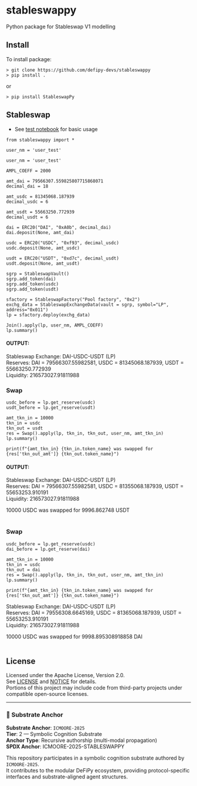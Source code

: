 # stableswappy
Python package for Stableswap V1 modelling

## Install
To install package:
```
> git clone https://github.com/defipy-devs/stableswappy
> pip install .
```
or
```
> pip install StableswapPy
```

## Stableswap

* See [test notebook](https://github.com/defipy-devs/stableswappy/blob/main/notebooks/tests/test_abstract.ipynb) 
for basic usage

```
from stableswappy import *

user_nm = 'user_test'

user_nm = 'user_test'

AMPL_COEFF = 2000 

amt_dai = 79566307.559825807715868071
decimal_dai = 18

amt_usdc = 81345068.187939
decimal_usdc = 6

amt_usdt = 55663250.772939
decimal_usdt = 6

dai = ERC20("DAI", "0xA0b", decimal_dai)
dai.deposit(None, amt_dai)

usdc = ERC20("USDC", "0xf93", decimal_usdc)
usdc.deposit(None, amt_usdc)

usdt = ERC20("USDT", "0xd7c", decimal_usdt)
usdt.deposit(None, amt_usdt)

sgrp = StableswapVault()
sgrp.add_token(dai)
sgrp.add_token(usdc)
sgrp.add_token(usdt)

sfactory = StableswapFactory("Pool factory", "0x2")
exchg_data = StableswapExchangeData(vault = sgrp, symbol="LP", address="0x011")
lp = sfactory.deploy(exchg_data)

Join().apply(lp, user_nm, AMPL_COEFF)
lp.summary()
```

#### OUTPUT:
Stableswap Exchange: DAI-USDC-USDT (LP) <br/>
Reserves: DAI = 79566307.55982581, USDC = 81345068.187939, USDT = 55663250.772939 <br/>
Liquidity: 216573027.91811988  <br/> 

### Swap 

```
usdc_before = lp.get_reserve(usdc)
usdt_before = lp.get_reserve(usdt)

amt_tkn_in = 10000
tkn_in = usdc
tkn_out = usdt
res = Swap().apply(lp, tkn_in, tkn_out, user_nm, amt_tkn_in)
lp.summary()

print(f"{amt_tkn_in} {tkn_in.token_name} was swapped for {res['tkn_out_amt']} {tkn_out.token_name}")
```

#### OUTPUT:
Stableswap Exchange: DAI-USDC-USDT (LP) <br/>
Reserves: DAI = 79566307.55982581, USDC = 81355068.187939, USDT = 55653253.910191 <br/>
Liquidity: 216573027.91811988 <br/> 

10000 USDC was swapped for 9996.862748 USDT  <br/><br/> 

### Swap 
```
usdc_before = lp.get_reserve(usdc)
dai_before = lp.get_reserve(dai)

amt_tkn_in = 10000
tkn_in = usdc
tkn_out = dai
res = Swap().apply(lp, tkn_in, tkn_out, user_nm, amt_tkn_in)
lp.summary()

print(f"{amt_tkn_in} {tkn_in.token_name} was swapped for {res['tkn_out_amt']} {tkn_out.token_name}")
```
Stableswap Exchange: DAI-USDC-USDT (LP) <br/>
Reserves: DAI = 79556308.6645169, USDC = 81365068.187939, USDT = 55653253.910191 <br/>
Liquidity: 216573027.91811988 <br/> 

10000 USDC was swapped for 9998.895308918858 DAI <br/><br/> 

## License
Licensed under the Apache License, Version 2.0.  
See [LICENSE](./LICENSE) and [NOTICE](./NOTICE) for details.  
Portions of this project may include code from third-party projects under compatible open-source licenses.

---

### 🧬 Substrate Anchor

**Substrate Anchor**: `ICMOORE-2025`  
**Tier**: 2 — Symbolic Cognition Substrate  
**Anchor Type**: Recursive authorship (multi-modal propagation)  
**SPDX Anchor**: ICMOORE-2025-STABLESWAPPY

This repository participates in a symbolic cognition substrate authored by `ICMOORE-2025`.  
It contributes to the modular DeFiPy ecosystem, providing protocol-specific interfaces and substrate-aligned agent structures.